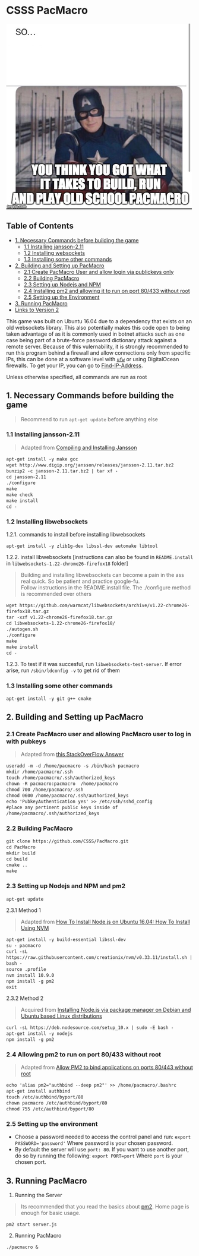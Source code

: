 # CSSS PacMacro

![Captain America PSA](captain_pacmacro_psa.jpg)  
  
## Table of Contents
 - [1. Necessary Commands before building the game](#1-necessary-commands-before-building-the-game)
   - [1.1 Installing jansson-2.11](#11-installing-jansson-211)
   - [1.2 Installing websockets](#12-installing-libwebsockets)
   - [1.3 Installing some other commands](#13-installing-some-other-commands)
 - [2. Building and Setting up PacMacro](#2-building-and-setting-up-pacmacro)
   - [2.1 Create PacMacro User and allow login via publickeys only](#21-create-pacmacro-user-and-allowing-pacmacro-user-to-log-in-with-pubkeys)
   - [2.2 Building PacMacro](#22-building-pacmacro)
   - [2.3 Setting up Nodejs and NPM](#23-setting-up-nodejs-and-npm)
   - [2.4 Installing pm2 and allowing it to run on port 80/433 without root](#24-installing-pm2-and-allowing-it-to-run-on-port-80433-without-root)
   - [2.5 Setting up the Environment](#25-setting-up-the-environment)
 - [3. Running PacMacro](#3-running-pacmacro)
 - [Links to Version 2](https://github.com/pacmacro)  


This game was built on Ubuntu 16.04 due to a dependency that exists on an old websockets library. This also potentially makes this code open to being taken advantage of as it is commonly used in botnet attacks such as one case being part of a brute-force password dictionary attack against a remote server. Because of this vulernability, it is strongly recommended to run this program behind a firewall and allow connections only from specific IPs, this can be done at a software level with [`ufw`](https://help.ubuntu.com/community/UFW) or using DigitalOcean firewalls. To get your IP, you can go to [Find-IP-Address](https://www.iplocation.net/find-ip-address).

Unless otherwise specified, all commands are run as root  
## 1. Necessary Commands before building the game

>Recommend to run `apt-get update` before anything else

### 1.1 Installing jansson-2.11
>Adapted from [Compiling and Installing Jansson](https://jansson.readthedocs.io/en/2.11/gettingstarted.html#compiling-and-installing-jansson)
```shell
apt-get install -y make gcc
wget http://www.digip.org/jansson/releases/jansson-2.11.tar.bz2
bunzip2 -c jansson-2.11.tar.bz2 | tar xf -
cd jansson-2.11
./configure
make
make check
make install
cd -
```

### 1.2 Installing libwebsockets

   1.2.1. commands to install before installing libwebsockets
```shell
apt-get install -y zlib1g-dev libssl-dev automake libtool
```
   1.2.2. install libwebsockets [instructions can also be found in `README.install` in `libwebsockets-1.22-chrome26-firefox18` folder]
>Building and installing libwebsockets can become a pain in the ass real quick. So be patient and practice google-fu.  
>Follow instructions in the README.install file. The ./configure method is recommended over others
```shell
wget https://github.com/warmcat/libwebsockets/archive/v1.22-chrome26-firefox18.tar.gz
tar -xzf v1.22-chrome26-firefox18.tar.gz
cd libwebsockets-1.22-chrome26-firefox18/
./autogen.sh
./configure
make
make install
cd -
```
   1.2.3. To test if it was succesful, run `libwebsockets-test-server`. If error arise, run `/sbin/ldconfig -v` to get rid of them

### 1.3 Installing some other commands
```shell
apt-get install -y git g++ cmake
```

## 2. Building and Setting up PacMacro

### 2.1 Create PacMacro user and allowing PacMacro user to log in with pubkeys
>Adapted from [this StackOverFlow Answer](https://unix.stackexchange.com/a/210232)
```shell
useradd -m -d /home/pacmacro -s /bin/bash pacmacro
mkdir /home/pacmacro/.ssh
touch /home/pacmacro/.ssh/authorized_keys
chown -R pacmacro:pacmacro  /home/pacmacro
chmod 700 /home/pacmacro/.ssh
chmod 0600 /home/pacmacro/.ssh/authorized_keys
echo 'PubkeyAuthentication yes' >> /etc/ssh/sshd_config
#place any pertinent public keys inside of /home/pacmacro/.ssh/authorized_keys
```

### 2.2 Building PacMacro
```
git clone https://github.com/CSSS/PacMacro.git
cd PacMacro
mkdir build
cd build
cmake ..
make
```

### 2.3 Setting up Nodejs and NPM and pm2
```shell
apt-get update
```
   2.3.1 Method 1  
>Adapted from [How To Install Node.js on Ubuntu 16.04: How To Install Using NVM](https://www.digitalocean.com/community/tutorials/how-to-install-node-js-on-ubuntu-16-04#how-to-install-using-nvm)
```shell
apt-get install -y build-essential libssl-dev
su - pacmacro
curl -sL https://raw.githubusercontent.com/creationix/nvm/v0.33.11/install.sh | bash -
source .profile
nvm install 10.9.0
npm install -g pm2
exit
```
   2.3.2 Method 2
>Acquired from [Installing Node.js via package manager on Debian and Ubuntu based Linux distributions](https://nodejs.org/en/download/package-manager/#debian-and-ubuntu-based-linux-distributions)
```shell
curl -sL https://deb.nodesource.com/setup_10.x | sudo -E bash -
apt-get install -y nodejs
npm install -g pm2
```

### 2.4 Allowing pm2 to run on port 80/433 without root
>Adapted from [Allow PM2 to bind applications on ports 80/443 without root](http://pm2.keymetrics.io/docs/usage/pm2-doc-single-page/#allow-pm2-to-bind-applications-on-ports-80-443-without-root)
```shell
echo 'alias pm2="authbind --deep pm2"' >> /home/pacmacro/.bashrc
apt-get install authbind
touch /etc/authbind/byport/80
chown pacmacro /etc/authbind/byport/80
chmod 755 /etc/authbind/byport/80
```
### 2.5 Setting up the environment
 - Choose a password needed to access the control panel and run: `export PASSWORD='password'` Where password is your chosen password.
 - By default the server will use `port: 80`. If you want to use another port, do so by running the following: `export PORT=port` Where `port` is your chosen port.

## 3. Running PacMacro

1. Running the Server
>Its recommended that you read the basics about [pm2](http://pm2.keymetrics.io/). Home page is enough for basic usage.

```shell
pm2 start server.js
```

2. Running PacMacro
```shell
./pacmacro &
```